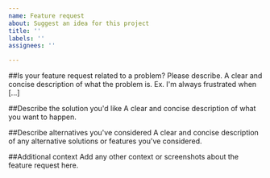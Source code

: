 ```yaml
---
name: Feature request
about: Suggest an idea for this project
title: ''
labels: ''
assignees: ''

---
```


##Is your feature request related to a problem? Please describe.
A clear and concise description of what the problem is. Ex. I'm always frustrated when [...]

##Describe the solution you'd like
A clear and concise description of what you want to happen.

##Describe alternatives you've considered
A clear and concise description of any alternative solutions or features you've considered.

##Additional context
Add any other context or screenshots about the feature request here.
